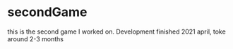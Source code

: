 # secondGame
this is the second game I worked on.  Development finished 2021 april, toke around 2-3 months
